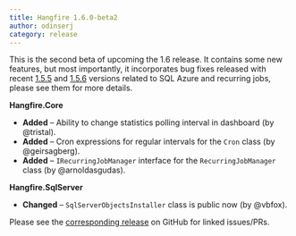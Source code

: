 ```yaml
---
title: Hangfire 1.6.0-beta2
author: odinserj
category: release
---
```


This is the second beta of upcoming the 1.6 release. It contains some new features, but most importantly, it incorporates bug fixes released with recent [1.5.5](http://hangfire.io/blog/2016/04/14/hangfire-1.5.5.html) and [1.5.6](http://hangfire.io/blog/2016/04/25/hangfire-1.5.6.html) versions related to SQL Azure and recurring jobs, please see them for more details.

**Hangfire.Core**

* **Added** – Ability to change statistics polling interval in dashboard (by @tristal).
* **Added** – Cron expressions for regular intervals for the `Cron` class (by @geirsagberg).
* **Added** – `IRecurringJobManager` interface for the `RecurringJobManager` class (by @arnoldasgudas).

**Hangfire.SqlServer**

* **Changed** – `SqlServerObjectsInstaller` class is public now (by @vbfox).

Please see the [corresponding release](https://github.com/HangfireIO/Hangfire/releases/tag/v1.6.0-beta2) on GitHub for linked issues/PRs.